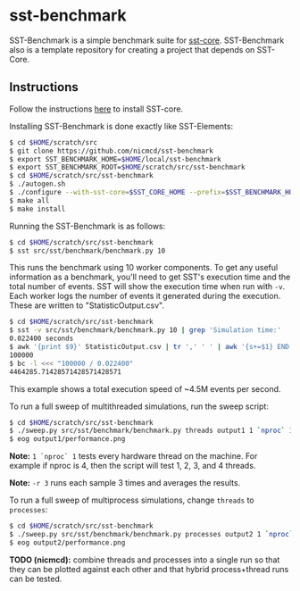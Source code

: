 # sst-benchmark

SST-Benchmark is a simple benchmark suite for [sst-core](https://github.com/sstsimulator/sst-core). SST-Benchmark also is a template repository for creating a project that depends on SST-Core.

## Instructions
Follow the instructions [here](http://sst-simulator.org/SSTPages/SSTBuildAndInstall10dot1dot0SeriesDetailedBuildInstructions) to install SST-core.

Installing SST-Benchmark is done exactly like SST-Elements:
``` bash
$ cd $HOME/scratch/src
$ git clone https://github.com/nicmcd/sst-benchmark
$ export SST_BENCHMARK_HOME=$HOME/local/sst-benchmark
$ export SST_BENCHMARK_ROOT=$HOME/scratch/src/sst-benchmark
$ cd $HOME/scratch/src/sst-benchmark
$ ./autogen.sh
$ ./configure --with-sst-core=$SST_CORE_HOME --prefix=$SST_BENCHMARK_HOME
$ make all
$ make install
```

Running the SST-Benchmark is as follows:

``` bash
$ cd $HOME/scratch/src/sst-benchmark
$ sst src/sst/benchmark/benchmark.py 10
```

This runs the benchmark using 10 worker components. To get any useful information as a benchmark, you'll need to get SST's execution time and the total number of events. SST will show the execution time when run with `-v`. Each worker logs the number of events it generated during the execution. These are written to "StatisticOutput.csv".

``` bash
$ cd $HOME/scratch/src/sst-benchmark
$ sst -v src/sst/benchmark/benchmark.py 10 | grep 'Simulation time:'
0.022400 seconds
$ awk '{print $9}' StatisticOutput.csv | tr ',' ' ' | awk '{s+=$1} END {print s}'
100000
$ bc -l <<< "100000 / 0.022400"
4464285.71428571428571428571
```

This example shows a total execution speed of ~4.5M events per second.

To run a full sweep of multithreaded simulations, run the sweep script:
``` bash
$ cd $HOME/scratch/src/sst-benchmark
$ ./sweep.py src/sst/benchmark/benchmark.py threads output1 1 `nproc` 1 -r 3 -v
$ eog output1/performance.png
```
**Note:** ``1 `nproc` 1`` tests every hardware thread on the machine. For example if nproc is 4, then the script will test 1, 2, 3, and 4 threads.

**Note:** `-r 3` runs each sample 3 times and averages the results.

To run a full sweep of multiprocess simulations, change `threads` to `processes`:
``` bash
$ cd $HOME/scratch/src/sst-benchmark
$ ./sweep.py src/sst/benchmark/benchmark.py processes output2 1 `nproc` 1 -r 3 -v
$ eog output2/performance.png
```

**TODO (nicmcd):** combine threads and processes into a single run so that they can be plotted against each other and that hybrid process+thread runs can be tested.
